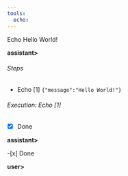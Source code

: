```yaml
---
tools:
  echo:
---
```


Echo Hello World!

**assistant>**

###### Steps

- Echo [1] `{"message":"Hello World!"}`

###### Execution: Echo [1]

<pre class='output' style='display:none'>
Hello World!
</pre>
-[x] Done

**assistant>** <pre class='output' style='display:none'> Hello World! </pre> -[x] Done

**user>**
